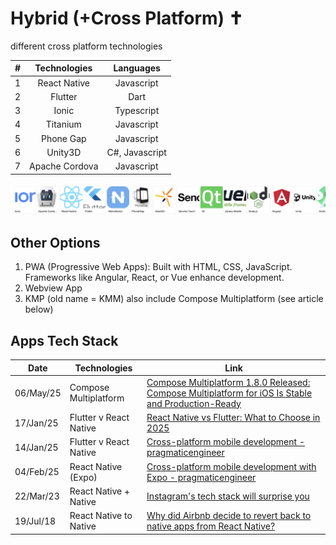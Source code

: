 # Hybrid (+Cross Platform) ✝️
different cross platform technologies

#|Technologies|Languages
:-:|:-:|:-:
1|React Native|Javascript
2|Flutter|Dart
3|Ionic|Typescript
4|Titanium|Javascript
5|Phone Gap|Javascript
6|Unity3D|C#, Javascript
7|Apache Cordova|Javascript

![alt text](!/hybrid.png)

## Other Options

1. PWA (Progressive Web Apps): Built with HTML, CSS, JavaScript. Frameworks like Angular, React, or Vue enhance development.
2. Webview App
3. KMP (old name = KMM) also include Compose Multiplatform (see article below)

## Apps Tech Stack

Date|Technologies|Link
-|-|-
06/May/25|Compose Multiplatform|[Compose Multiplatform 1.8.0 Released: Compose Multiplatform for iOS Is Stable and Production-Ready](https://blog.jetbrains.com/kotlin/2025/05/compose-multiplatform-1-8-0-released-compose-multiplatform-for-ios-is-stable-and-production-ready/)
17/Jan/25|Flutter v React Native|[React Native vs Flutter: What to Choose in 2025](https://www.browserstack.com/guide/flutter-vs-react-native)
14/Jan/25|Flutter v React Native|[Cross-platform mobile development - pragmaticengineer](https://newsletter.pragmaticengineer.com/p/cross-platform-mobile-development)
04/Feb/25|React Native (Expo)|[Cross-platform mobile development with Expo - pragmaticengineer](https://newsletter.pragmaticengineer.com/p/expo)
22/Mar/23|React Native + Native|[Instagram's tech stack will surprise you](https://www.youtube.com/watch?v=ODKzJrrHua0)
19/Jul/18|React Native to Native|[Why did Airbnb decide to revert back to native apps from React Native?](https://www.quora.com/Why-did-Airbnb-decide-to-revert-back-to-native-apps-from-React-Native)



